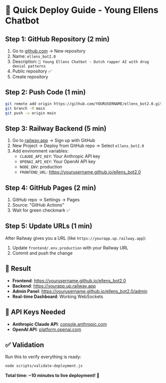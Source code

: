 # 🚀 Quick Deploy Guide - Young Ellens Chatbot

## Step 1: GitHub Repository (2 min)
1. Go to [github.com](https://github.com) → New repository
2. Name: `ellens_bot2.0`
3. Description: `🎤 Young Ellens Chatbot - Dutch rapper AI with drug denial patterns`
4. Public repository ✅
5. Create repository

## Step 2: Push Code (1 min)
```bash
git remote add origin https://github.com/YOURUSERNAME/ellens_bot2.0.git
git branch -M main
git push -u origin main
```

## Step 3: Railway Backend (5 min)
1. Go to [railway.app](https://railway.app) → Sign up with GitHub
2. New Project → Deploy from GitHub repo → Select `ellens_bot2.0`
3. Add environment variables:
   - `CLAUDE_API_KEY`: Your Anthropic API key
   - `OPENAI_API_KEY`: Your OpenAI API key  
   - `NODE_ENV`: production
   - `FRONTEND_URL`: https://yourusername.github.io/ellens_bot2.0

## Step 4: GitHub Pages (2 min)
1. GitHub repo → Settings → Pages
2. Source: "GitHub Actions"
3. Wait for green checkmark ✅

## Step 5: Update URLs (1 min)
After Railway gives you a URL (like `https://yourapp.up.railway.app`):
1. Update `frontend/.env.production` with your Railway URL
2. Commit and push the change

## 🎉 Result
- **Frontend**: https://yourusername.github.io/ellens_bot2.0
- **Backend**: https://yourapp.up.railway.app
- **Admin Panel**: https://yourusername.github.io/ellens_bot2.0/admin
- **Real-time Dashboard**: Working WebSockets

## 🔑 API Keys Needed
- **Anthropic Claude API**: [console.anthropic.com](https://console.anthropic.com)
- **OpenAI API**: [platform.openai.com](https://platform.openai.com)

## ✅ Validation
Run this to verify everything is ready:
```bash
node scripts/validate-deployment.js
```

**Total time: ~10 minutes to live deployment! 🚀**